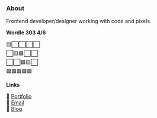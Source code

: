 ### About

Frontend developer/designer working with code and pixels.


**Wordle 303 4/6**

🟨⬜⬜⬜⬜ <br />
⬜🟨🟩⬜⬜ <br />
⬜⬜🟩🟨⬜ <br />
🟩🟩🟩🟩🟩 <br />

**Links**

🌿 [Portfolio](https://kimcc.dev) <br />
📮 [Email](mailto:kimccdev@protonmail.com) <br />
📓 [Blog](https://dev.to/kimcc)
